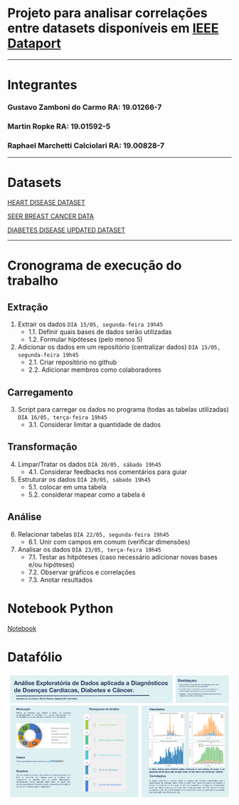 # Projeto para analisar correlações entre datasets disponíveis em [IEEE Dataport](https://ieee-dataport.org/datasets)
---
# Integrantes
### Gustavo Zamboni do Carmo        RA: 19.01266-7
### Martin Ropke                    RA: 19.01592-5
### Raphael Marchetti Calciolari    RA: 19.00828-7
---
# Datasets
[HEART DISEASE DATASET](https://ieee-dataport.org/open-access/heart-disease-dataset-comprehensive)

[SEER BREAST CANCER DATA](https://ieee-dataport.org/open-access/seer-breast-cancer-data)

[DIABETES DISEASE UPDATED DATASET](https://data.mendeley.com/datasets/wj9rwkp9c2/1)

---
# Cronograma de execução do trabalho
## Extração
1. Extrair os dados `DIA 15/05, segunda-feira 19h45`
    - 1.1. Definir quais bases de dados serão utilizadas
    - 1.2. Formular hipóteses (pelo menos 5)
2. Adicionar os dados em um repositório (centralizar dados) `DIA 15/05, segunda-feira 19h45`
    - 2.1. Criar repositório no github
    - 2.2. Adicionar membros como colaboradores

## Carregamento
3. Script para carregar os dados no programa (todas as tabelas utilizadas) `DIA 16/05, terça-feira 19h45`
    - 3.1. Considerar limitar a quantidade de dados

## Transformação
4. Limpar/Tratar os dados `DIA 20/05, sábado 19h45`
    - 4.1. Considerar feedbacks nos comentários para guiar
5. Estruturar os dados `DIA 20/05, sábado 19h45`
    - 5.1. colocar em uma tabela
    - 5.2. considerar mapear como a tabela é

## Análise
6. Relacionar tabelas `DIA 22/05, segunda-feira 19h45`
    - 6.1. Unir com campos em comum (verificar dimensões)
7. Analisar os dados `DIA 23/05, terça-feira 19h45`
    - 7.1. Testar as hitpóteses (caso necessário adicionar novas bases e/ou hipóteses)
    - 7.2. Observar gráficos e correlações
    - 7.3. Anotar resultados

# Notebook Python
[Notebook](https://colab.research.google.com/github/Raphael-Marchetti-Calciolari/projects-data-science-diseases-ieee-dataport/blob/main/Projeto_Ciencia_de_Dados.ipynb)


# Datafólio
<img src="https://github.com/Raphael-Marchetti-Calciolari/projects-data-science-diseases-ieee-dataport/blob/main/EDA_Ciencia_de_Dados_Datafolio.png?raw=true"/>
